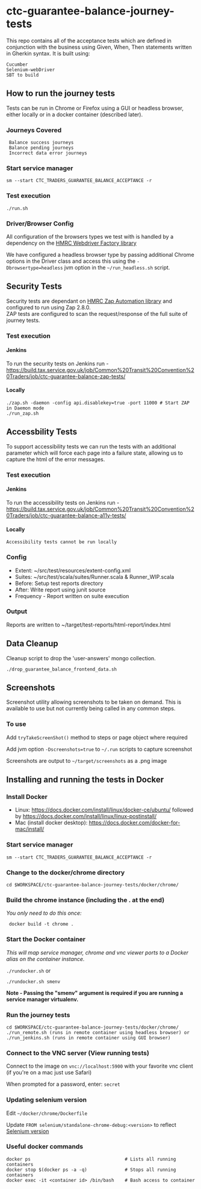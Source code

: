 
# ctc-guarantee-balance-journey-tests

This repo contains all of the acceptance tests which are defined in conjunction with the business using Given, When, 
Then statements written in Gherkin syntax. 
It is built using:

    Cucumber
    Selenium-webDriver
    SBT to build
    
## How to run the journey tests
Tests can be run in Chrome or Firefox using a GUI or headless browser, either locally or in a docker container (described later).

### Journeys Covered

     Balance success journeys
     Balance pending journeys
     Incorrect data error journeys
        
### Start service manager

    sm --start CTC_TRADERS_GUARANTEE_BALANCE_ACCEPTANCE -r
    
### Test execution

    ./run.sh

### Driver/Browser Config
All configuration of the browsers types we test with is handled by a dependency on the [HMRC Webdriver Factory library](https://github.com/hmrc/webdriver-factory)

We have configured a headless browser type by passing additional Chrome options in the Driver class and access this using the `-Dbrowsertype=headless` jvm option in the `~/run_headless.sh` script.

## Security Tests
Security tests are dependant on [HMRC Zap Automation library](https://github.com/hmrc/zap-automation) and configured to run using Zap 2.8.0.  
ZAP tests are configured to scan the request/response of the full suite of journey tests.

### Test execution

#### Jenkins
To run the security tests on Jenkins run - 
    https://build.tax.service.gov.uk/job/Common%20Transit%20Convention%20Traders/job/ctc-guarantee-balance-zap-tests/

#### Locally
    ./zap.sh -daemon -config api.disablekey=true -port 11000 # Start ZAP in Daemon mode 
    ./run_zap.sh

## Accessbility Tests
To support accessibility tests we can run the tests with an additional parameter which will force each page into a failure state, allowing us to capture the html of the error messages.

   ### Test execution
   
   #### Jenkins
To run the accessibility tests on Jenkins run -    
    https://build.tax.service.gov.uk/job/Common%20Transit%20Convention%20Traders/job/ctc-guarantee-balance-a11y-tests/   
   
   #### Locally
    Accessibility tests cannot be run locally
 
   ### Config
   * Extent: ~/src/test/resources/extent-config.xml
   * Suites: ~/src/test/scala/suites/Runner.scala & Runner_WIP.scala
   * Before: Setup test reports directory
   * After:  Write report using junit source
   * Frequency - Report written on suite execution
   
   ### Output
   Reports are written to ~/target/test-reports/html-report/index.html

## Data Cleanup
Cleanup script to drop the 'user-answers' mongo collection.

`./drop_guarantee_balance_frontend_data.sh`

## Screenshots
Screenshot utility allowing screenshots to be taken on demand. This is available to use but not currently being called in any common steps.

### To use
Add `tryTakeScreenShot()` method to steps or page object where required

Add jvm option `-Dscreenshots=true` to `~/.run` scripts to capture screenshot

Screenshots are output to `~/target/screenshots` as a .png image

## Installing and running the tests in Docker

   ### Install Docker
   * Linux: https://docs.docker.com/install/linux/docker-ce/ubuntu/ followed by
            https://docs.docker.com/install/linux/linux-postinstall/
   * Mac (install docker desktop): https://docs.docker.com/docker-for-mac/install/

   ### Start service manager

    sm --start CTC_TRADERS_GUARANTEE_BALANCE_ACCEPTANCE -r

   ### Change to the docker/chrome directory

    cd $WORKSPACE/ctc-guarantee-balance-journey-tests/docker/chrome/

   ### Build the chrome instance (including the . at the end)
   *You only need to do this once:*

     docker build -t chrome .

   ### Start the Docker container
   
   *This will map service manager, chrome and vnc viewer ports to a Docker alias on the container instance.*

   `./rundocker.sh` or
   
   `./rundocker.sh smenv` 
   
   **Note - Passing the "smenv" argument is required if you are running a service manager virtualenv.**
   
   ### Run the journey tests

    cd $WORKSPACE/ctc-guarantee-balance-journey-tests/docker/chrome/
    ./run_remote.sh (runs in remote container using headless browser) or
    ./run_jenkins.sh (runs in remote container using GUI browser)
    
   ### Connect to the VNC server (View running tests)
   
   Connect to the image on `vnc://localhost:5900` with your favorite vnc client (if you're on a mac just use Safari)
   
   When prompted for a password, enter: `secret`

   ### Updating selenium version

   Edit  `~/docker/chrome/Dockerfile`
   
   Update `FROM selenium/standalone-chrome-debug:<version>` to reflect [Selenium version](https://github.com/SeleniumHQ/docker-selenium/releases)

   ### Useful docker commands

    docker ps                                   # Lists all running containers
    docker stop $(docker ps -a -q)              # Stops all running containers
    docker exec -it <container id> /bin/bash    # Bash access to container
